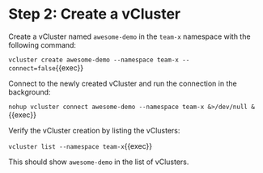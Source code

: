 # Step 2: Create a vCluster

Create a vCluster named `awesome-demo` in the `team-x` namespace with the following command:

`vcluster create awesome-demo --namespace team-x --connect=false`{{exec}}

Connect to the newly created vCluster and run the connection in the background:

`nohup vcluster connect awesome-demo --namespace team-x &>/dev/null &`{{exec}}

Verify the vCluster creation by listing the vClusters:

`vcluster list --namespace team-x`{{exec}}

This should show `awesome-demo` in the list of vClusters.

